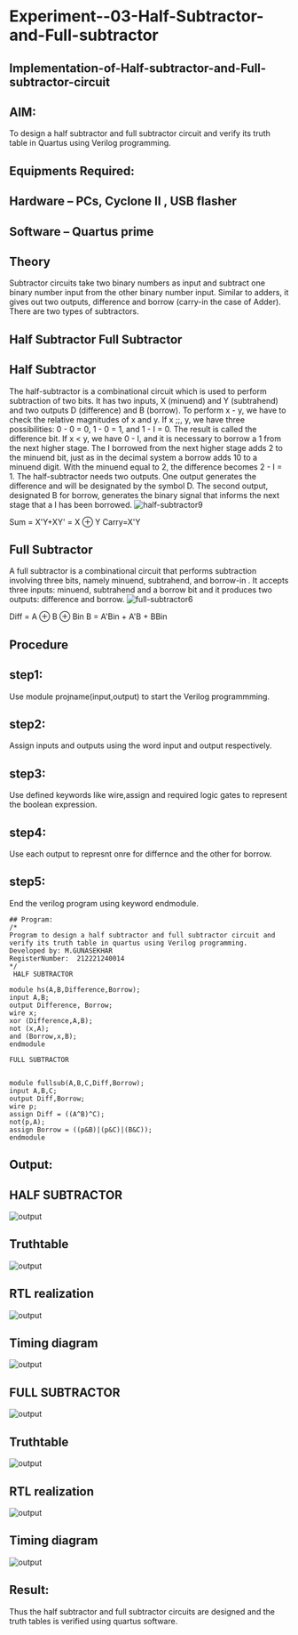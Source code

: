 # Experiment--03-Half-Subtractor-and-Full-subtractor
## Implementation-of-Half-subtractor-and-Full-subtractor-circuit
## AIM:
To design a half subtractor and full subtractor circuit and verify its truth table in Quartus using Verilog programming.

## Equipments Required:
## Hardware – PCs, Cyclone II , USB flasher
## Software – Quartus prime
## Theory
Subtractor circuits take two binary numbers as input and subtract one binary number input from the other binary number input. Similar to adders, it gives out two outputs, difference and borrow (carry-in the case of Adder). There are two types of subtractors.

## Half Subtractor Full Subtractor
## Half Subtractor
The half-subtractor is a combinational circuit which is used to perform subtraction of two bits. It has two inputs, X (minuend) and Y (subtrahend) and two outputs D (difference) and B (borrow). To perform x - y, we have to check the relative magnitudes of x and y. If x ;;, y, we have three possibilities: 0 - 0 = 0, 1 - 0 = 1, and 1 - I = 0. The result is called the difference bit. If x < y, we have 0 - I, and it is necessary to borrow a 1 from the next higher stage. The I borrowed from the next higher stage adds 2 to the minuend bit, just as in the decimal system a borrow adds 10 to a minuend digit. With the minuend equal to 2, the difference becomes 2 - I = 1. The half-subtractor needs two outputs. One output generates the difference and will be designated by the symbol D. The second output, designated B for borrow, generates the binary signal that informs the next stage that a I has been borrowed.
![half-subtractor9](https://user-images.githubusercontent.com/36288975/166112538-58c3bc7c-ee5d-4e6a-ac8d-8e8328efe27a.png)


Sum = X'Y+XY' = X ⊕ Y
Carry=X'Y

## Full Subtractor
A full subtractor is a combinational circuit that performs subtraction involving three bits, namely minuend, subtrahend, and borrow-in . It accepts three inputs: minuend, subtrahend and a borrow bit and it produces two outputs: difference and borrow. 
![full-subtractor6](https://user-images.githubusercontent.com/36288975/166112541-24c68359-3de8-4674-ae22-8272ffc385ed.png)


Diff = A ⊕ B ⊕ Bin B = A'Bin + A'B + BBin

## Procedure

## step1:
Use module projname(input,output) to start the Verilog programmming.
## step2:
Assign inputs and outputs using the word input and output respectively.
## step3:
Use defined keywords like wire,assign and required logic gates to represent the boolean expression.
## step4:
Use each output to represnt onre for differnce and the other for borrow.
## step5:
End the verilog program using keyword endmodule.





```
## Program:
/*
Program to design a half subtractor and full subtractor circuit and verify its truth table in quartus using Verilog programming.
Developed by: M.GUNASEKHAR
RegisterNumber:  212221240014
*/
 HALF SUBTRACTOR

module hs(A,B,Difference,Borrow);
input A,B;
output Difference, Borrow;
wire x;
xor (Difference,A,B);
not (x,A);
and (Borrow,x,B);
endmodule

FULL SUBTRACTOR


module fullsub(A,B,C,Diff,Borrow);
input A,B,C;
output Diff,Borrow;
wire p;
assign Diff = ((A^B)^C);
not(p,A);
assign Borrow = ((p&B)|(p&C)|(B&C));
endmodule
```
## Output:
## HALF SUBTRACTOR
![output](https://github.com/gunasekhar159/Experiment--03-Half-Subtractor-and-Full-subtractor/blob/main/11.png/?raw=true)

## Truthtable
![output](https://github.com/gunasekhar159/Experiment--03-Half-Subtractor-and-Full-subtractor/blob/main/12.png?raw=true)




##  RTL realization
![output](https://github.com/gunasekhar159/Experiment--03-Half-Subtractor-and-Full-subtractor/blob/main/13.png?raw=true)


## Timing diagram 
![output](https://github.com/gunasekhar159/Experiment--03-Half-Subtractor-and-Full-subtractor/blob/main/14.png?raw=true)

## FULL SUBTRACTOR
![output](https://github.com/gunasekhar159/Experiment--03-Half-Subtractor-and-Full-subtractor/blob/main/15.png?raw=true)

## Truthtable
![output](https://github.com/gunasekhar159/Experiment--03-Half-Subtractor-and-Full-subtractor/blob/main/16.png?raw=true)

## RTL realization
![output](https://github.com/gunasekhar159/Experiment--03-Half-Subtractor-and-Full-subtractor/blob/main/17.png?raw=true)

## Timing diagram
![output](https://github.com/gunasekhar159/Experiment--03-Half-Subtractor-and-Full-subtractor/blob/main/18.png?raw=true)

## Result:
Thus the half subtractor and full subtractor circuits are designed and the truth tables is verified using quartus software.
